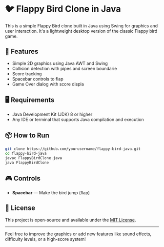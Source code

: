 # 🐦 Flappy Bird Clone in Java

This is a simple Flappy Bird clone built in Java using Swing for graphics and user interaction. It's a lightweight desktop version of the classic Flappy bird game.

## 🚀 Features

- Simple 2D graphics using Java AWT and Swing
- Collision detection with pipes and screen boundarie
- Score tracking  
- Spacebar controls to flap  
- Game Over dialog with score displa

## 🖥️ Requirements

- Java Development Kit (JDK) 8 or higher  
- Any IDE or terminal that supports Java compilation and execution

## 📦 How to Run

```bash
git clone https://github.com/yourusername/flappy-bird-java.git
cd flappy-bird-java
javac FlappyBirdClone.java
java FlappyBirdClone
```

## 🎮 Controls

- **Spacebar** — Make the bird jump (flap)

## 📝 License

This project is open-source and available under the [MIT License](LICENSE).

---

Feel free to improve the graphics or add new features like sound effects, difficulty levels, or a high-score system!
